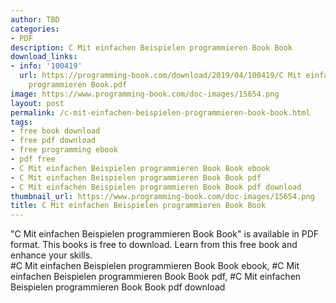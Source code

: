 ```yaml
---
author: TBD
categories:
- PDF
description: C Mit einfachen Beispielen programmieren Book Book
download_links:
- info: '100419'
  url: https://programming-book.com/download/2019/04/100419/C Mit einfachen Beispielen
    programmieren Book.pdf
image: https://www.programming-book.com/doc-images/15654.png
layout: post
permalink: /c-mit-einfachen-beispielen-programmieren-book-book.html
tags:
- free book download
- free pdf download
- free programming ebook
- pdf free
- C Mit einfachen Beispielen programmieren Book Book ebook
- C Mit einfachen Beispielen programmieren Book Book pdf
- C Mit einfachen Beispielen programmieren Book Book pdf download
thumbnail_url: https://www.programming-book.com/doc-images/15654.png
title: C Mit einfachen Beispielen programmieren Book Book
---
```


 
<div class="item-desc text-justify">
  "C Mit einfachen Beispielen programmieren Book Book" is available in PDF format. This books is free to download. Learn from this free book and enhance your skills.
  <br>
  #C Mit einfachen Beispielen programmieren Book Book ebook, #C Mit einfachen Beispielen programmieren Book Book pdf, #C Mit einfachen Beispielen programmieren Book Book pdf download
</div>